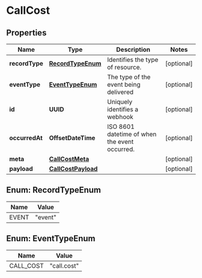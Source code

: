

# CallCost


## Properties

Name | Type | Description | Notes
------------ | ------------- | ------------- | -------------
**recordType** | [**RecordTypeEnum**](#RecordTypeEnum) | Identifies the type of resource. |  [optional]
**eventType** | [**EventTypeEnum**](#EventTypeEnum) | The type of the event being delivered |  [optional]
**id** | **UUID** | Uniquely identifies a webhook |  [optional]
**occurredAt** | **OffsetDateTime** | ISO 8601 datetime of when the event occurred. |  [optional]
**meta** | [**CallCostMeta**](CallCostMeta.md) |  |  [optional]
**payload** | [**CallCostPayload**](CallCostPayload.md) |  |  [optional]



## Enum: RecordTypeEnum

Name | Value
---- | -----
EVENT | &quot;event&quot;



## Enum: EventTypeEnum

Name | Value
---- | -----
CALL_COST | &quot;call.cost&quot;



